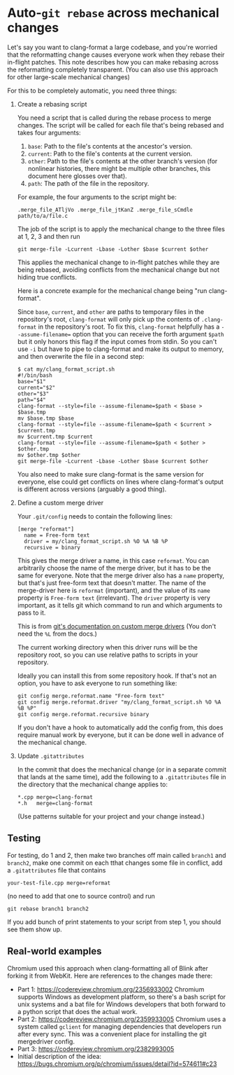 Auto-`git rebase` across mechanical changes
===========================================

Let's say you want to clang-format a large codebase, and you're worried that
the reformatting change causes everyone work when they rebase their in-flight
patches. This note describes how you can make rebasing across the reformatting
completely transparent. (You can also use this approach for other large-scale
mechanical changes)

For this to be completely automatic, you need three things:

1. Create a rebasing script

   You need a script that is called during the rebase process to merge changes.
   The script will be called for each file that's being rebased and takes four
   arguments:

   1. `base`: Path to the file's contents at the ancestor's version.
   2. `current`: Path to the file's contents at the current version.
   3. `other`: Path to the file's contents at the other branch's
      version (for nonlinear histories, there might be multiple other branches,
      this document here glosses over that).
   4. `path`: The path of the file in the repository.

   For example, the four arguments to the script might be:

       .merge_file_ATljVo .merge_file_jtKanZ .merge_file_sCmdle path/to/a/file.c

   The job of the script is to apply the mechanical change to the three files
   at 1, 2, 3 and then run

       git merge-file -Lcurrent -Lbase -Lother $base $current $other

   This applies the mechanical change to in-flight patches while they are being
   rebased, avoiding conflicts from the mechanical change but not hiding true
   conflicts.

   Here is a concrete example for the mechanical change being "run
   clang-format".

   Since `base`, `current`, and `other` are paths to temporary files in the
   repository's root, `clang-format` will only pick up the contents of
   `.clang-format` in the repository's root.  To fix this, `clang-format`
   helpfully has a `--assume-filename=` option that you can receive
   the forth argument `$path` but it only honors this flag if the input
   comes from stdin. So you can't use `-i` but have to pipe to clang-format and
   make its output to memory, and then overwrite the file in a second step:

       $ cat my/clang_format_script.sh
       #!/bin/bash
       base="$1"
       current="$2"
       other="$3"
       path="$4"
       clang-format --style=file --assume-filename=$path < $base > $base.tmp
       mv $base.tmp $base
       clang-format --style=file --assume-filename=$path < $current > $current.tmp
       mv $current.tmp $current
       clang-format --style=file --assume-filename=$path < $other > $other.tmp
       mv $other.tmp $other
       git merge-file -Lcurrent -Lbase -Lother $base $current $other

   You also need to make sure clang-format is the same version for everyone,
   else could get conflicts on lines where clang-format's output is different
   across versions (arguably a good thing).

2. Define a custom merge driver

   Your `.git/config` needs to contain the following lines:

       [merge "reformat"]
         name = Free-form text
         driver = my/clang_format_script.sh %O %A %B %P
         recursive = binary

   This gives the merge driver a name, in this case `reformat`.  You can
   arbitrarily choose the name of the merge driver, but it has to be the same
   for everyone. Note that the merge driver also has a `name` property, but
   that's just free-form text that doesn't matter.  The name of the
   merge-driver here is `reformat` (important), and the value of its `name`
   property is `Free-form text` (irrelevant). The `driver` property is very
   important, as it tells git which command to run and which arguments to pass
   to it.

   This is from [git's documentation on custom merge drivers](
   https://git-scm.com/docs/gitattributes#_defining_a_custom_merge_driver)
   (You don't need the `%L` from the docs.)

   The current working directory when this driver runs will be the repository
   root, so you can use relative paths to scripts in your repository.

   Ideally you can install this from some repository hook. If that's not an
   option, you have to ask everyone to run something like:

       git config merge.reformat.name "Free-form text"
       git config merge.reformat.driver "my/clang_format_script.sh %O %A %B %P"
       git config merge.reformat.recursive binary

   If you don't have a hook to automatically add the config from, this does
   require manual work by everyone, but it can be done well in advance of the
   mechanical change.

3. Update `.gitattributes`

   In the commit that does the mechanical change (or in a separate commit that
   lands at the same time), add the following to a `.gitattributes` file in the
   directory that the mechanical change applies to:

       *.cpp merge=clang-format
       *.h   merge=clang-format

   (Use patterns suitable for your project and your change instead.)

Testing
-------

For testing, do 1 and 2, then make two branches off main called `branch1` and
`branch2`, make one commit on each tthat changes some file in conflict, add a
`.gitattributes` file that contains

    your-test-file.cpp merge=reformat

(no need to add that one to source control) and run

    git rebase branch1 branch2

If you add bunch of print statements to your script from step 1, you should see
them show up.

Real-world examples
-------------------

Chromium used this approach when clang-formatting all of Blink after forking it
from WebKit. Here are references to the changes made there:

* Part 1: <https://codereview.chromium.org/2356933002> Chromium supports Windows
  as development platform, so there's a bash script for unix systems and a bat
  file for Windows developers that both forward to a python script that does
  the actual work.
* Part 2: <https://codereview.chromium.org/2359933005> Chromium uses a system
  called `gclient` for managing dependencies that developers run after every
  sync. This was a convenient place for installing the git mergedriver config.
* Part 3: <https://codereview.chromium.org/2382993005>
* Initial description of the idea: <https://bugs.chromium.org/p/chromium/issues/detail?id=574611#c23>
